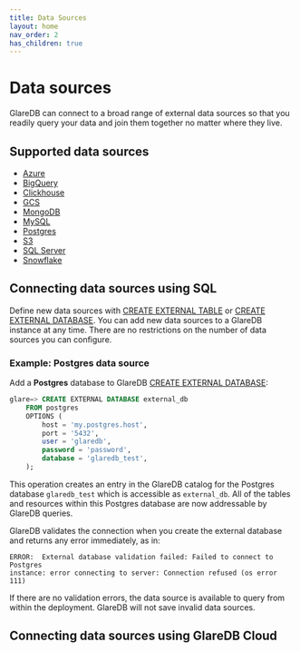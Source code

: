 ```yaml
---
title: Data Sources
layout: home
nav_order: 2
has_children: true
---
```


# Data sources

GlareDB can connect to a broad range of external data sources so that you readily
query your data and join them together no matter where they live.

## Supported data sources

- [Azure]
- [BigQuery]
- [Clickhouse]
- [GCS]
- [MongoDB]
- [MySQL]
- [Postgres]
- [S3]
- [SQL Server]
- [Snowflake]

## Connecting data sources using SQL

Define new data sources with [CREATE EXTERNAL TABLE] or [CREATE
EXTERNAL DATABASE]. You can add new data sources to a GlareDB instance
at any time. There are no restrictions on the number of data sources you can configure.

### Example: Postgres data source

Add a **Postgres** database to GlareDB [CREATE EXTERNAL DATABASE]:

```sql
glare=> CREATE EXTERNAL DATABASE external_db
    FROM postgres
    OPTIONS (
        host = 'my.postgres.host',
        port = '5432',
        user = 'glaredb',
        password = 'password',
        database = 'glaredb_test',
    );
```

This operation creates an entry in the GlareDB catalog for the
Postgres database `glaredb_test` which is accessible as
`external_db`. All of the tables and resources within this Postgres
database are now addressable by GlareDB queries.

GlareDB validates the connection when you create the external
database and returns any error immediately, as in:

```text
ERROR:  External database validation failed: Failed to connect to Postgres
instance: error connecting to server: Connection refused (os error 111)
```

If there are no validation errors, the data source is available to
query from within the deployment. GlareDB will not save invalid data
sources.

## Connecting data sources using GlareDB Cloud

[CREATE EXTERNAL DATABASE]: /reference/sql-commands/create-external-database
[CREATE EXTERNAL TABLE]: /reference/sql-commands/create-external-table
[Azure]: ./azure
[BigQuery]: ./bigquery
[Clickhouse]: ./clickhouse
[GCS]: ./gcs
[MongoDB]: ./mongodb
[MySQL]: ./mysql
[Postgres]: ./postgres
[S3]: ./s3
[SQL Server]: ./sql-server
[Snowflake]: ./snowflake
